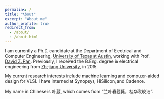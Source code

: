```yaml
---
permalink: /
title: "About"
excerpt: "About me"
author_profile: true
redirect_from: 
  - /about/
  - /about.html
---
```




I am currently a Ph.D. candidate at the Department of Electrical and Computer Engineering, [University of Texas at Austin](https://www.utexas.edu/), working with Prof. [David Z. Pan](http://www.ece.utexas.edu/~dpan/). 
Previously, I received the B.Eng. degree in electrical engineering from [Zhejiang University](http://www.zju.edu.cn/english/), in 2015.

My current research interests include machine learning and computer-aided design for VLSI.
I have interned at Synopsys, HiSilicon, and Cadence.

My name in Chinese is 叶葳, which comes from “兰叶春葳蕤，桂华秋皎洁”.
